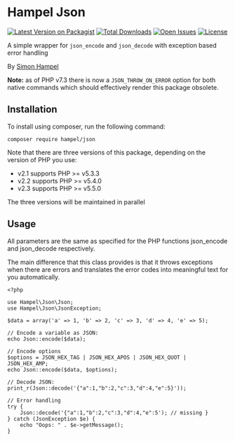 Hampel Json
===========

[![Latest Version on Packagist](https://img.shields.io/packagist/v/hampel/json.svg?style=flat-square)](https://packagist.org/packages/hampel/json)
[![Total Downloads](https://img.shields.io/packagist/dt/hampel/json.svg?style=flat-square)](https://packagist.org/packages/hampel/json)
[![Open Issues](https://img.shields.io/github/issues-raw/hampel/json.svg?style=flat-square)](https://github.com/hampel/json/issues)
[![License](https://img.shields.io/packagist/l/hampel/json.svg?style=flat-square)](https://packagist.org/packages/hampel/json)

A simple wrapper for `json_encode` and `json_decode` with exception based error handling

By [Simon Hampel](mailto:simon@hampelgroup.com)

__Note:__ as of PHP v7.3 there is now a `JSON_THROW_ON_ERROR` option for both native commands which should effectively
render this package obsolete.

Installation
------------

To install using composer, run the following command:

`composer require hampel/json`

Note that there are three versions of this package, depending on the version of PHP you use:

* v2.1 supports PHP >= v5.3.3
* v2.2 supports PHP >= v5.4.0
* v2.3 supports PHP >= v5.5.0

The three versions will be maintained in parallel
    
Usage
-----

All parameters are the same as specified for the PHP functions json_encode and json_decode respectively.

The main difference that this class provides is that it throws exceptions when there are errors and translates the
error codes into meaningful text for you automatically.

    <?php

    use Hampel\Json\Json;
    use Hampel\Json\JsonException;

	$data = array('a' => 1, 'b' => 2, 'c' => 3, 'd' => 4, 'e' => 5);

    // Encode a variable as JSON:
    echo Json::encode($data);

	// Encode options
	$options = JSON_HEX_TAG | JSON_HEX_APOS | JSON_HEX_QUOT | JSON_HEX_AMP;
    echo Json::encode($data, $options);

    // Decode JSON:
    print_r(Json::decode('{"a":1,"b":2,"c":3,"d":4,"e":5}'));

    // Error handling
    try {
        Json::decode('{"a":1,"b":2,"c":3,"d":4,"e":5'); // missing }
    } catch (JsonException $e) {
        echo "Oops: " . $e->getMessage();
    }
